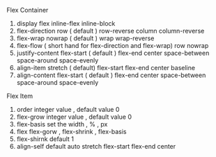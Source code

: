 Flex Container

1. display
    flex
    inline-flex
    inline-block
2. flex-direction
    row ( default )
    row-reverse
    column
    column-reverse
3. flex-wrap
    nowrap ( default )
    wrap 
    wrap-reverse
4. flex-flow ( short hand for flex-direction and flex-wrap)
    row nowrap
5. justify-content
    flex-start ( default )
    flex-end
    center
    space-between
    space-around
    space-evenly
6. align-item
    stretch ( default)
    flex-start
    flex-end
    center
    baseline
7. align-content
    flex-start ( default )
    flex-end
    center
    space-between
    space-around
    space-evenly


Flex Item
1. order
    integer value , default value 0
2. flex-grow
    integer value , default value 0
3. flex-basis
    set the width , % , px 
4. flex
    flex-gorw , flex-shrink , flex-basis
5. flex-shirnk
    default 1 
6. align-self
    default auto
    stretch
    flex-start
    flex-end
    center
